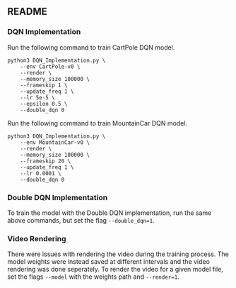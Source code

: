 ## README

### DQN Implementation

Run the following command to train CartPole DQN model.
```
python3 DQN_Implementation.py \
    --env CartPole-v0 \
    --render \
    --memory_size 100000 \
    --frameskip 1 \
    --update_freq 1 \
    --lr 5e-5 \
    --epsilon 0.5 \
    --double_dqn 0

```

Run the following command to train MountainCar DQN model.
```
python3 DQN_Implementation.py \
    --env MountainCar-v0 \
    --render \
    --memory_size 100000 \
    --frameskip 20 \
    --update_freq 1 \
    --lr 0.0001 \
    --double_dqn 0
```

### Double DQN Implementation

To train the model with the Double DQN implementation, run the same above commands, but set the flag `--double_dqn=1`.

### Video Rendering

There were issues with rendering the video during the training process. The model weights were instead saved at different intervals and the video rendering was done seperately. To render the video for a given model file, set the flags `--model` with the weights path and `--render=1`.
